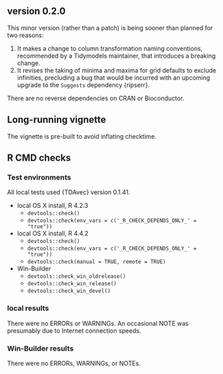 ## version 0.2.0

This minor version (rather than a patch) is being sooner than planned for two reasons:

1. It makes a change to column transformation naming conventions, recommended by a Tidymodels maintainer, that introduces a breaking change.
2. It revises the taking of minima and maxima for grid defaults to exclude infinities, precluding a bug that would be incurred with an upcoming upgrade to the `Suggests` dependency {ripserr}.

There are no reverse dependencies on CRAN or Bioconductor.

## Long-running vignette

The vignette is pre-built to avoid inflating checktime.

## R CMD checks

### Test environments

All local tests used {TDAvec} version 0.1.41.

* local OS X install, R 4.2.3
  * `devtools::check()`
  * `devtools::check(env_vars = c('_R_CHECK_DEPENDS_ONLY_' = "true"))`
* local OS X install, R 4.4.2
  * `devtools::check()`
  * `devtools::check(env_vars = c('_R_CHECK_DEPENDS_ONLY_' = "true"))`
  * `devtools::check(manual = TRUE, remote = TRUE)`
* Win-Builder
  * `devtools::check_win_oldrelease()`
  * `devtools::check_win_release()`
  * `devtools::check_win_devel()`

### local results

There were no ERRORs or WARNINGs.
An occasional NOTE was presumably due to Internet connection speeds.

### Win-Builder results

There were no ERRORs, WARNINGs, or NOTEs.
